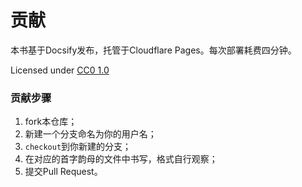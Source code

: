 # 贡献

本书基于Docsify发布，托管于Cloudflare Pages。每次部署耗费四分钟。

Licensed under [CC0 1.0](LICENSE)

### 贡献步骤

1. fork本仓库；
2. 新建一个分支命名为你的用户名；
3. `checkout`到你新建的分支；
4. 在对应的首字韵母的文件中书写，格式自行观察；
5. 提交Pull Request。
